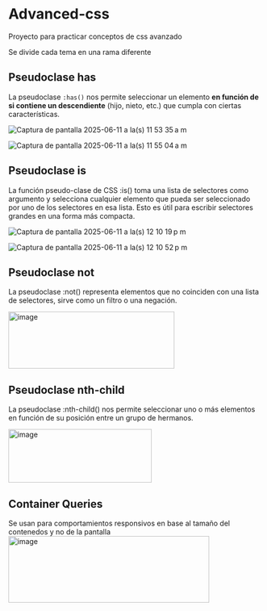 # Advanced-css
Proyecto para practicar conceptos de css avanzado

Se divide cada tema en una rama diferente

## Pseudoclase has

La pseudoclase `:has()` nos permite seleccionar un elemento **en función de si contiene un descendiente** (hijo, nieto, etc.) que cumpla con ciertas características.

![Captura de pantalla 2025-06-11 a la(s) 11 53 35 a m](https://github.com/user-attachments/assets/ee4b2189-efc7-4693-8423-15bf1c607db4)

![Captura de pantalla 2025-06-11 a la(s) 11 55 04 a m](https://github.com/user-attachments/assets/9a2a349e-ffa9-4134-b9e3-bc91a3f42a27)

## Pseudoclase is

La función pseudo-clase de CSS :is() toma una lista de selectores como argumento y selecciona cualquier elemento que pueda ser seleccionado por uno de los selectores en esa lista. Esto es útil para escribir selectores grandes en una forma más compacta.

![Captura de pantalla 2025-06-11 a la(s) 12 10 19 p m](https://github.com/user-attachments/assets/f6a03c1f-b44d-4846-a7f3-a924108e5359)

![Captura de pantalla 2025-06-11 a la(s) 12 10 52 p m](https://github.com/user-attachments/assets/0f98ae16-60b6-4a7c-85ed-1e2ee18a99fa)

## Pseudoclase not
La pseudoclase :not() representa elementos que no coinciden con una lista de selectores, sirve como un filtro o una negación.

<img width="329" height="113" alt="image" src="https://github.com/user-attachments/assets/c0ff5233-bd3b-4132-bcc2-06117af02cac" />

## Pseudoclase nth-child
La pseudoclase :nth-child() nos permite seleccionar uno o más elementos en función de su posición entre un grupo de hermanos.

<img width="284" height="106" alt="image" src="https://github.com/user-attachments/assets/19e59d92-578c-480f-a896-97941b3bf5d9" />

## Container Queries
Se usan para comportamientos responsivos en base al tamaño del contenedos y no de la pantalla
<img width="398" height="132" alt="image" src="https://github.com/user-attachments/assets/ef204678-3377-41ab-b9de-24e5c0e33320" />
